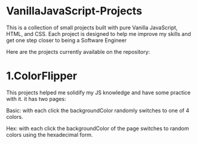# VanillaJavaScript-Projects

This is a collection of small projects built with pure Vanilla JavaScript, HTML, and CSS. Each project is designed to help me improve my skills and get one step closer to being a Software Engineer

Here are the projects currently available on the repository:


# 1.ColorFlipper
This projects helped me solidify my JS knowledge and have some practice with it.
it has two pages:   
  
  Basic: with each click the backgroundColor randomly switches to one of 4 colors.

Hex: with each click the backgroundColor of the page switches to random colors using the hexadecimal form.
